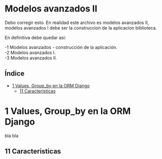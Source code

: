 # Modelos avanzados II

Debo corregir esto. En realidad este archivo es modelos avanzados II, modelos avanzados I debe ser la construccion de la aplicacion biblioteca.

En definitiva debe quedar asi:

-1 Modelos avanzados - construcción de la aplicación.\
-2 Modelos avanzados I.\
-3 Modelos avanzados II.


## Índice

* [1 Values, Group_by en la ORM Django](#1-Values,-Group_by-en-la-ORM-Django)
  * [11 Características](#11-Caracteristicas)


# 1 Values, Group_by en la ORM Django

bla bla

## 11 Caracteristicas
